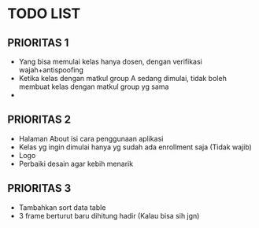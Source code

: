 # TODO LIST
## PRIORITAS 1
- Yang bisa memulai kelas hanya dosen, dengan verifikasi wajah+antispoofing
- Ketika kelas dengan matkul group A sedang dimulai, tidak boleh membuat kelas dengan matkul group yg sama
- 

## PRIORITAS 2
- Halaman About isi cara penggunaan aplikasi
- Kelas yg ingin dimulai hanya yg sudah ada enrollment saja (Tidak wajib)
- Logo
- Perbaiki desain agar kebih menarik

## PRIORITAS 3
- Tambahkan sort data table
- 3 frame berturut baru dihitung hadir (Kalau bisa sih jgn)
